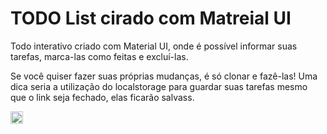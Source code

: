 <h1>TODO List cirado com Matreial UI</h1>
<p>Todo interativo criado com Material UI, onde é possível informar suas tarefas, marca-las como feitas e excluí-las.</p>
<p>Se você quiser fazer suas próprias mudanças, é só clonar e fazê-las! Uma dica seria a utilização do localstorage para guardar suas tarefas mesmo que o link seja fechado, elas ficarão salvass.</p>

<p>
  <img  widht = "20px" height= "20px" src= "src/assets/toReadme/representation.png" href= "Imagem de representação">
</p>

